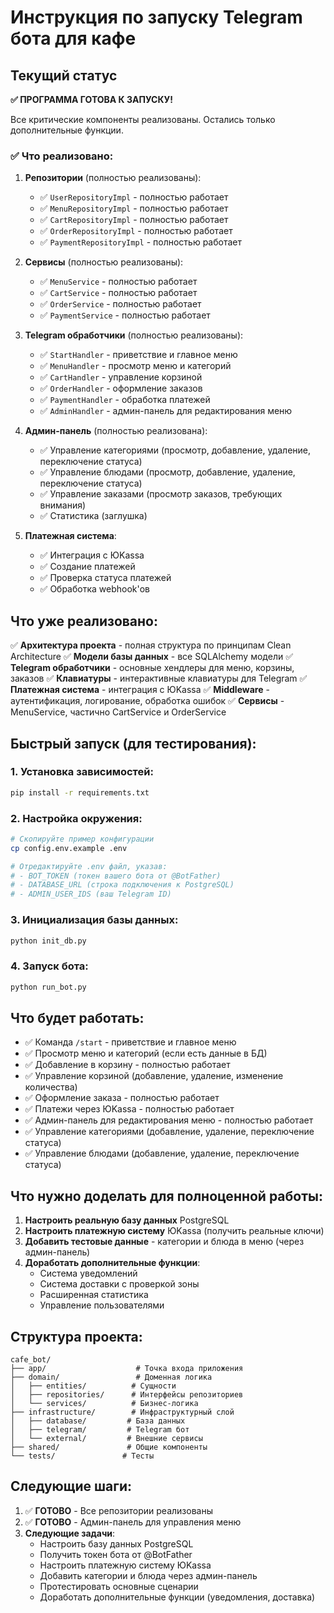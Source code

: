# Инструкция по запуску Telegram бота для кафе

## Текущий статус

**✅ ПРОГРАММА ГОТОВА К ЗАПУСКУ!**

Все критические компоненты реализованы. Остались только дополнительные функции.

### ✅ Что реализовано:

1. **Репозитории** (полностью реализованы):
   - ✅ `UserRepositoryImpl` - полностью работает
   - ✅ `MenuRepositoryImpl` - полностью работает  
   - ✅ `CartRepositoryImpl` - полностью работает
   - ✅ `OrderRepositoryImpl` - полностью работает
   - ✅ `PaymentRepositoryImpl` - полностью работает

2. **Сервисы** (полностью реализованы):
   - ✅ `MenuService` - полностью работает
   - ✅ `CartService` - полностью работает
   - ✅ `OrderService` - полностью работает
   - ✅ `PaymentService` - полностью работает

3. **Telegram обработчики** (полностью реализованы):
   - ✅ `StartHandler` - приветствие и главное меню
   - ✅ `MenuHandler` - просмотр меню и категорий
   - ✅ `CartHandler` - управление корзиной
   - ✅ `OrderHandler` - оформление заказов
   - ✅ `PaymentHandler` - обработка платежей
   - ✅ `AdminHandler` - админ-панель для редактирования меню

4. **Админ-панель** (полностью реализована):
   - ✅ Управление категориями (просмотр, добавление, удаление, переключение статуса)
   - ✅ Управление блюдами (просмотр, добавление, удаление, переключение статуса)
   - ✅ Управление заказами (просмотр заказов, требующих внимания)
   - ✅ Статистика (заглушка)

5. **Платежная система**:
   - ✅ Интеграция с ЮKassa
   - ✅ Создание платежей
   - ✅ Проверка статуса платежей
   - ✅ Обработка webhook'ов

## Что уже реализовано:

✅ **Архитектура проекта** - полная структура по принципам Clean Architecture
✅ **Модели базы данных** - все SQLAlchemy модели
✅ **Telegram обработчики** - основные хендлеры для меню, корзины, заказов
✅ **Клавиатуры** - интерактивные клавиатуры для Telegram
✅ **Платежная система** - интеграция с ЮKassa
✅ **Middleware** - аутентификация, логирование, обработка ошибок
✅ **Сервисы** - MenuService, частично CartService и OrderService

## Быстрый запуск (для тестирования):

### 1. Установка зависимостей:
```bash
pip install -r requirements.txt
```

### 2. Настройка окружения:
```bash
# Скопируйте пример конфигурации
cp config.env.example .env

# Отредактируйте .env файл, указав:
# - BOT_TOKEN (токен вашего бота от @BotFather)
# - DATABASE_URL (строка подключения к PostgreSQL)
# - ADMIN_USER_IDS (ваш Telegram ID)
```

### 3. Инициализация базы данных:
```bash
python init_db.py
```

### 4. Запуск бота:
```bash
python run_bot.py
```

## Что будет работать:

- ✅ Команда `/start` - приветствие и главное меню
- ✅ Просмотр меню и категорий (если есть данные в БД)
- ✅ Добавление в корзину - полностью работает
- ✅ Управление корзиной (добавление, удаление, изменение количества)
- ✅ Оформление заказа - полностью работает
- ✅ Платежи через ЮKassa - полностью работает
- ✅ Админ-панель для редактирования меню - полностью работает
- ✅ Управление категориями (добавление, удаление, переключение статуса)
- ✅ Управление блюдами (добавление, удаление, переключение статуса)

## Что нужно доделать для полноценной работы:

1. **Настроить реальную базу данных** PostgreSQL
2. **Настроить платежную систему** ЮKassa (получить реальные ключи)
3. **Добавить тестовые данные** - категории и блюда в меню (через админ-панель)
4. **Доработать дополнительные функции**:
   - Система уведомлений
   - Система доставки с проверкой зоны
   - Расширенная статистика
   - Управление пользователями

## Структура проекта:

```
cafe_bot/
├── app/                    # Точка входа приложения
├── domain/                 # Доменная логика
│   ├── entities/          # Сущности
│   ├── repositories/      # Интерфейсы репозиториев
│   └── services/          # Бизнес-логика
├── infrastructure/        # Инфраструктурный слой
│   ├── database/         # База данных
│   ├── telegram/         # Telegram бот
│   └── external/         # Внешние сервисы
├── shared/               # Общие компоненты
└── tests/               # Тесты
```

## Следующие шаги:

1. ✅ **ГОТОВО** - Все репозитории реализованы
2. ✅ **ГОТОВО** - Админ-панель для управления меню
3. **Следующие задачи**:
   - Настроить базу данных PostgreSQL
   - Получить токен бота от @BotFather
   - Настроить платежную систему ЮKassa
   - Добавить категории и блюда через админ-панель
   - Протестировать основные сценарии
   - Доработать дополнительные функции (уведомления, доставка)